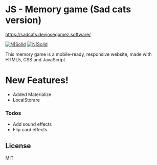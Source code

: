 # JS - Memory game (Sad cats version)
https://sadcats.devjosegomez.software/

[![N|Solid](https://i.imgur.com/reIslAa.png)](https://sadcats.devjosegomez.software/)
[![N|Solid](https://i.imgur.com/OxEvC7I.png)](https://sadcats.devjosegomez.software/)

This memory game is a mobile-ready, responsive website, made with HTML5, CSS and JavaScript.

# New Features!

  - Added Materialize
  - LocalStorare

### Todos

 - Add sound effects
 - Flip card effects

License
----

MIT
